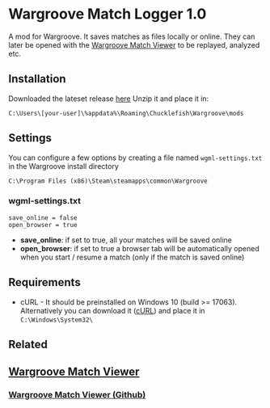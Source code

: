 # Wargroove Match Logger 1.0

A mod for Wargroove.
It saves matches as files locally or online. They can later be opened with the [Wargroove Match Viewer](https://wgroove.tk) to be replayed, analyzed etc.

## Installation
Downloaded the lateset release [here](https://github.com/gp27/wargroove-match-logger/releases)
Unzip it and place it in:

`C:\Users\[your-user]\%appdata%\Roaming\Chucklefish\Wargroove\mods`


## Settings

You can configure a few options by creating a file named `wgml-settings.txt` in the Wargroove install directory

`C:\Program Files (x86)\Steam\steamapps\common\Wargroove`
### wgml-settings.txt
```
save_online = false
open_browser = true
```

- **save_online**: if set to true, all your matches will be saved online
- **open_browser**: if set to true a browser tab will be automatically opened when you start / resume a match (only if the match is saved online)

## Requirements
- cURL - It should be preinstalled on Windows 10 (build >= 17063). Alternatively you can download it ([cURL](https://curl.se/windows/)) and place it in `C:\Windows\System32\`

## Related
## [Wargroove Match Viewer](https://wgroove.tk)
### [Wargroove Match Viewer (Github)](https://github.com/gp27/wargroove-match-viewer)